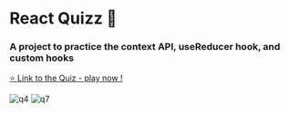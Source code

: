 # React Quizz 💯

### A project to practice the context API, useReducer hook, and custom hooks

[⭐ Link to the Quiz - play now ! ](https://gorgeous-salmiakki-f961dc.netlify.app/)

![q4](https://i.imgur.com/EXYMIoG.png)
![q7](https://i.imgur.com/m6WDDgF.png)
